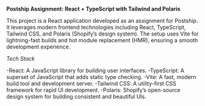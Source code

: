 **Postship Assignment: React + TypeScript with Tailwind and Polaris**

This project is a React application developed as an assignment for Postship. It leverages modern frontend technologies including React, TypeScript, Tailwind CSS, and Polaris (Shopify’s design system). The setup uses Vite for lightning-fast builds and hot module replacement (HMR), ensuring a smooth development experience.


*Tech Stack*

-React: A JavaScript library for building user interfaces.
-TypeScript: A superset of JavaScript that adds static type checking.
-Vite: A fast, modern build tool and development server.
-Tailwind CSS: A utility-first CSS framework for rapid UI development.
-Polaris: Shopify’s open-source design system for building consistent and beautiful UIs.
